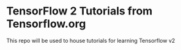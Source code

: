 # TensorFlow 2 Tutorials from Tensorflow.org

This repo will be used to house tutorials for learning Tensorflow v2

